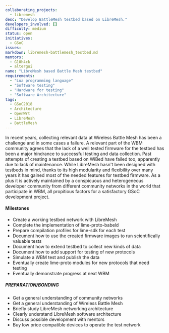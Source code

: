 ```yaml
---
collaborating_projects:
  - libremesh
desc: "Develop BattleMesh testbed based on LibreMesh."
developers_involved: []
difficulty: medium
status: open
initiatives:
  - GSoC
issues:
markdown: libremesh-battlemesh_testbed.md
mentors:
  - G10h4ck
  - altergui
name: "LibreMesh based Battle Mesh testbed"
requirements:
  - "Lua programming language"
  - "Software testing"
  - "Hardware for testing"
  - "Software Architecture"
tags:
  - GSoC2018
  - Architecture
  - OpenWrt
  - LibreMesh
  - BattleMesh
---
```



In recent years, collecting relevant data at Wireless Battle Mesh has been a
challenge and in some cases a failure. A relevant part of the WBM community
agrees that the lack of a well tested firmware for the testbed has been a major
hindrance to successful testing and data collection.
Past attempts of creating a testbed based on WiBed have failed too, apparently
due to lack of maintenance.
While LibreMesh hasn't been designed with testbeds in mind, thanks to its high
modularity and flexibility over many years it has gained most of the needed
features for testbed firmware. As a plus it is actively maintained by a
conspicuous and heterogeneous developer community from different community
networks in the world that participate in WBM, all propitious factors for a
satisfactory GSoC development project.


#### Milestones

* Create a working testbed network with LibreMesh
* Complete the implementation of lime-proto-babeld
* Prepare compilation profiles for lime-sdk for each test
* Document how to use the created firmware images to run scientifically valuable tests
* Document how to extend testbed to collect new kinds of data
* Document how to add support for testing of new protocols
* Simulate a WBM test and publish the data
* Eventually create lime-proto modules for new protocols that need testing
* Eventually demonstrate progress at next WBM


##### PREPARATION/BONDING

* Get a general understanding of community networks
* Get a general understanding of Wireless Battle Mesh
* Briefly study LibreMesh networking architecture
* Clearly understand LibreMesh software architecture
* Discuss possible development with mentors
* Buy low price compatible devices to operate the test network
